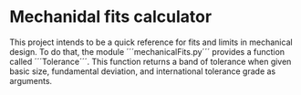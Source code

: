 # Mechanidal fits calculator 

This project intends to be a quick reference for fits and limits in mechanical design. To do that, the module ´´´mechanicalFits.py´´´ provides a function called ´´´Tolerance´´´. This function returns a band of tolerance when given basic size, fundamental deviation, and international tolerance grade as arguments. 
